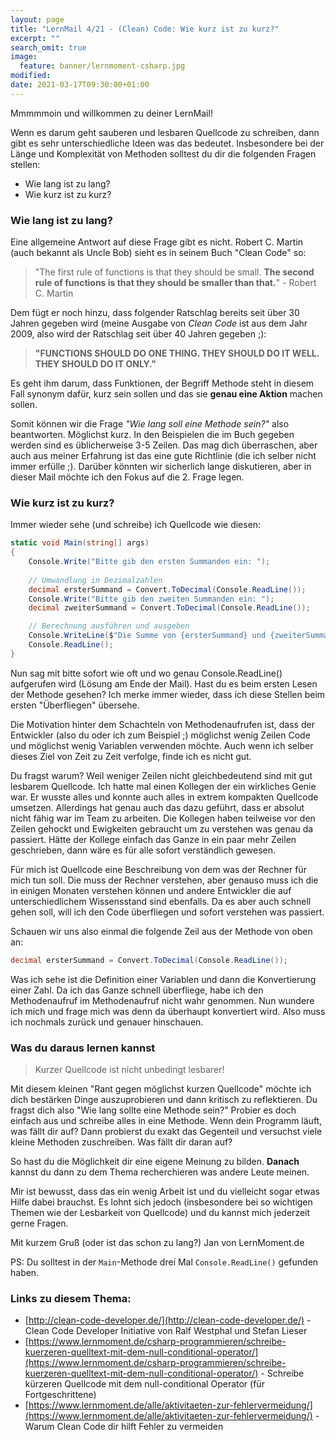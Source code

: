 ```yaml
---
layout: page
title: "LernMail 4/21 - (Clean) Code: Wie kurz ist zu kurz?"
excerpt: ""
search_omit: true
image:
  feature: banner/lernmoment-csharp.jpg
modified:
date: 2021-03-17T09:30:00+01:00
---
```


Mmmmmoin und willkommen zu deiner LernMail!

Wenn es darum geht sauberen und lesbaren Quellcode zu schreiben, dann gibt es sehr unterschiedliche Ideen was das bedeutet. Insbesondere bei der Länge und Komplexität von Methoden solltest du dir die folgenden Fragen stellen:
 - Wie lang ist zu lang?
 - Wie kurz ist zu kurz?

### Wie lang ist zu lang?
Eine allgemeine Antwort auf diese Frage gibt es nicht. Robert C. Martin (auch bekannt als Uncle Bob) sieht es in seinem Buch "Clean Code" so:

> "The first rule of functions is that they should be small. **The second rule of functions is that they should be smaller than that.**" - Robert C. Martin

Dem fügt er noch hinzu, dass folgender Ratschlag bereits seit über 30 Jahren gegeben wird (meine Ausgabe von *Clean Code* ist aus dem Jahr 2009, also wird der Ratschlag seit über 40 Jahren gegeben ;):

> **"FUNCTIONS SHOULD DO ONE THING. THEY SHOULD DO IT WELL. THEY SHOULD DO IT ONLY."**

Es geht ihm darum, dass Funktionen, der Begriff Methode steht in diesem Fall synonym dafür, kurz sein sollen und das sie **genau eine Aktion** machen sollen.

Somit können wir die Frage *"Wie lang soll eine Methode sein?"* also beantworten. Möglichst kurz. In den Beispielen die im Buch gegeben werden sind es üblicherweise 3-5 Zeilen. Das mag dich überraschen, aber auch aus meiner Erfahrung ist das eine gute Richtlinie (die ich selber nicht immer erfülle ;). Darüber könnten wir sicherlich lange diskutieren, aber in dieser Mail möchte ich den Fokus auf die 2. Frage legen.

### Wie kurz ist zu kurz?
Immer wieder sehe (und schreibe) ich Quellcode wie diesen:

```csharp
static void Main(string[] args)
{
    Console.Write("Bitte gib den ersten Summanden ein: ");
    
    // Umwandlung in Dezimalzahlen
    decimal ersterSummand = Convert.ToDecimal(Console.ReadLine());
    Console.Write("Bitte gib den zweiten Summanden ein: ");
    decimal zweiterSummand = Convert.ToDecimal(Console.ReadLine());

    // Berechnung ausführen und ausgeben
    Console.WriteLine($"Die Summe von {ersterSummand} und {zweiterSummand} ist {ersterSummand + zweiterSummand}");
    Console.ReadLine();
}
```

Nun sag mit bitte sofort wie oft und wo genau Console.ReadLine() aufgerufen wird (Lösung am Ende der Mail). Hast du es beim ersten Lesen der Methode gesehen? Ich merke immer wieder, dass ich diese Stellen beim ersten "Überfliegen" übersehe. 

Die Motivation hinter dem Schachteln von Methodenaufrufen ist, dass der Entwickler (also du oder ich zum Beispiel ;) möglichst wenig Zeilen Code und möglichst wenig Variablen verwenden möchte. Auch wenn ich selber dieses Ziel von Zeit zu Zeit verfolge, finde ich es nicht gut.

Du fragst warum? Weil weniger Zeilen nicht gleichbedeutend sind mit gut lesbarem Quellcode. Ich hatte mal einen Kollegen der ein wirkliches Genie war. Er wusste alles und konnte auch alles in extrem kompakten Quellcode umsetzen. Allerdings hat genau auch das dazu geführt, dass er absolut nicht fähig war im Team zu arbeiten. Die Kollegen haben teilweise vor den Zeilen gehockt und Ewigkeiten gebraucht um zu verstehen was genau da passiert. Hätte der Kollege einfach das Ganze in ein paar mehr Zeilen geschrieben, dann wäre es für alle sofort verständlich gewesen.

Für mich ist Quellcode eine Beschreibung von dem was der Rechner für mich tun soll. Die muss der Rechner verstehen, aber genauso muss ich die in einigen Monaten verstehen können und andere Entwickler die auf unterschiedlichem Wissensstand sind ebenfalls. Da es aber auch schnell gehen soll, will ich den Code überfliegen und sofort verstehen was passiert.

Schauen wir uns also einmal die folgende Zeil aus der Methode von oben an:

```csharp
decimal ersterSummand = Convert.ToDecimal(Console.ReadLine());
```

Was ich sehe ist die Definition einer Variablen und dann die Konvertierung einer Zahl. Da ich das Ganze schnell überfliege, habe ich den Methodenaufruf im Methodenaufruf nicht wahr genommen. Nun wundere ich mich und frage mich was denn da überhaupt konvertiert wird. Also muss ich nochmals zurück und genauer hinschauen.

### Was du daraus lernen kannst

> Kurzer Quellcode ist nicht unbedingt lesbarer!

Mit diesem kleinen "Rant gegen möglichst kurzen Quellcode" möchte ich dich bestärken Dinge auszuprobieren und dann kritisch zu reflektieren. Du fragst dich also "Wie lang sollte eine Methode sein?" Probier es doch einfach aus und schreibe alles in eine Methode. Wenn dein Programm läuft, was fällt dir auf? Dann probierst du exakt das Gegenteil und versuchst viele kleine Methoden zuschreiben. Was fällt dir daran auf?

So hast du die Möglichkeit dir eine eigene Meinung zu bilden. **Danach** kannst du dann zu dem Thema recherchieren was andere Leute meinen.

Mir ist bewusst, dass das ein wenig Arbeit ist und du vielleicht sogar etwas Hilfe dabei brauchst. Es lohnt sich jedoch (insbesondere bei so wichtigen Themen wie der Lesbarkeit von Quellcode) und du kannst mich jederzeit gerne Fragen.

Mit kurzem Gruß (oder ist das schon zu lang?)
Jan von LernMoment.de

PS: Du solltest in der `Main`-Methode drei Mal `Console.ReadLine()` gefunden haben.

### Links zu diesem Thema:
- [http://clean-code-developer.de/](http://clean-code-developer.de/) - Clean Code Developer Initiative von Ralf Westphal und Stefan Lieser
- [https://www.lernmoment.de/csharp-programmieren/schreibe-kuerzeren-quelltext-mit-dem-null-conditional-operator/](https://www.lernmoment.de/csharp-programmieren/schreibe-kuerzeren-quelltext-mit-dem-null-conditional-operator/) - Schreibe kürzeren Quellcode mit dem null-conditional Operator (für Fortgeschrittene)
- [https://www.lernmoment.de/alle/aktivitaeten-zur-fehlervermeidung/](https://www.lernmoment.de/alle/aktivitaeten-zur-fehlervermeidung/) - Warum Clean Code dir hilft Fehler zu vermeiden
